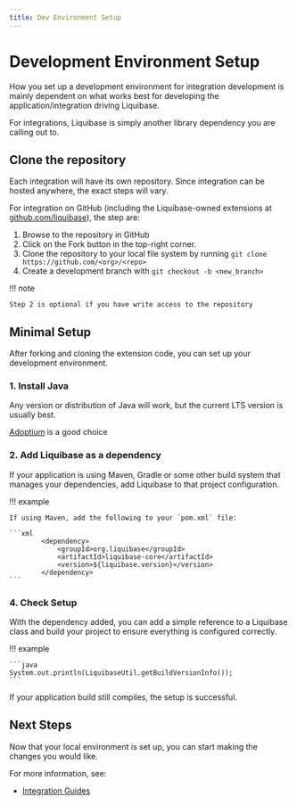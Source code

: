 ```yaml
---
title: Dev Environment Setup 
---
```


# Development Environment Setup

How you set up a development environment for integration development is mainly dependent on what works best for developing the application/integration driving Liquibase.

For integrations, Liquibase is simply another library dependency you are calling out to. 

## Clone the repository

Each integration will have its own repository. Since integration can be hosted anywhere, the exact steps will vary.

For integration on GitHub (including the Liquibase-owned extensions at [github.com/liquibase](https://github.com/liquibase)), the step are:

1. Browse to the repository in GitHub
2. Click on the Fork button in the top-right corner. 
3. Clone the repository to your local file system by running `git clone https://github.com/<org>/<repo>`
4. Create a development branch with `git checkout -b <new_branch>`

!!! note

    Step 2 is optional if you have write access to the repository 


## Minimal Setup

After forking and cloning the extension code, you can set up your development environment. 

### 1. Install Java

Any version or distribution of Java will work, but the current LTS version is usually best.

[Adoptium](https://adoptium.net/) is a good choice

### 2. Add Liquibase as a dependency

If your application is using Maven, Gradle or some other build system that manages your dependencies, add Liquibase to that project configuration.

!!! example
    
    If using Maven, add the following to your `pom.xml` file: 

    ```xml
            <dependency>
                <groupId>org.liquibase</groupId>
                <artifactId>liquibase-core</artifactId>
                <version>${liquibase.version}</version>
            </dependency>
    ```

### 4. Check Setup
 
With the dependency added, you can add a simple reference to a Liquibase class and build your project to ensure everything is configured correctly.

!!! example

    ```java
    System.out.println(LiquibaseUtil.getBuildVersionInfo());
    ```

If your application build still compiles, the setup is successful.

## Next Steps

Now that your local environment is set up, you can start making the changes you would like. 

For more information, see:

- [Integration Guides](../integration-guides/index.md)